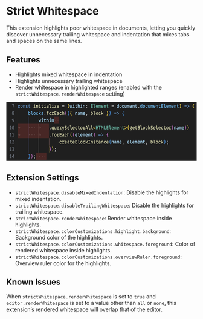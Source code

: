 # Strict Whitespace

This extension highlights poor whitespace in documents, letting you quickly discover unnecessary trailing whitespace and indentation that mixes tabs and spaces on the same lines.

## Features

- Highlights mixed whitespace in indentation
- Highlights unnecessary trailing whitespace
- Render whitespace in highlighted ranges (enabled with the `strictWhitespace.renderWhitespace` setting)

<img src="images/screenshot.png" alt="Highlighted trailing whitespace and mixed indentation" width="608" height="155">

## Extension Settings

- `strictWhitespace.disableMixedIndentation`: Disable the highlights for mixed indentation.
- `strictWhitespace.disableTrailingWhitespace`: Disable the highlights for trailing whitespace.
- `strictWhitespace.renderWhitespace`: Render whitespace inside highlights.
- `strictWhitespace.colorCustomizations.highlight.background`: Background color of the highlights.
- `strictWhitespace.colorCustomizations.whitespace.foreground`: Color of rendered whitespace inside highlights.
- `strictWhitespace.colorCustomizations.overviewRuler.foreground`: Overview ruler color for the highlights.

## Known Issues

When `strictWhitespace.renderWhitespace` is set to `true` and `editor.renderWhitespace` is set to a value other than `all` or `none`, this extension’s rendered whitespace will overlap that of the editor.
